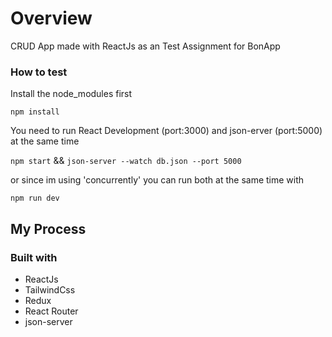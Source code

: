 # Overview

CRUD App made with ReactJs as an Test Assignment for BonApp

### How to test

Install the node_modules first

`npm install`

You need to run React Development (port:3000) and json-erver (port:5000) at the same time

`npm start` && `json-server --watch db.json --port 5000`

or since im using 'concurrently' you can run both at the same time with

`npm run dev`

## My Process

### Built with

- ReactJs
- TailwindCss
- Redux
- React Router
- json-server
